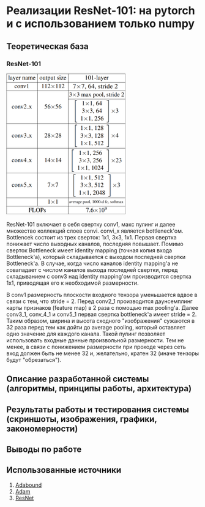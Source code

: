 # Реализации ResNet-101: на pytorch и с использованием только numpy

<!-- 
## Задание:
1. Скачайте датасет [CarDatasets](https://drive.google.com/drive/folders/1pkudEBabqbXMxRTgfGQs3e0VqfTjtqWU)
2. Реализуйте ResNet-101 с оптимизатором [Adabound](https://arxiv.org/abs/1902.09843v1) с использованием
Numpy и с **Torch**/Tensorflow/Jax
3. Оцените качество модели на тесте и сравните быстродействие
реализованных вариантов.
4. Запустить обучение на классическом Adam и сравнить сходимость
результатов с вариантом задания.
5. Сделайте отчёт в виде readme на GitHub, там же должен быть выложен
исходный код.
-->

## Теоретическая база
### ResNet-101
![alt text](./images_for_readme/ResNet-101_Architecture_half_size.png)

ResNet-101 включает в себя свертку conv1, макс пулинг и далее множество коллекций слоев convi. convi_x является bottleneck'ом. Bottlencek состоит из трех сверток: 1x1, 3x3, 1x1. Первая свертка понижает число выходных каналов, последняя повышает.
Помимо сверток Bottleneck имеет identity mapping (точная копия входа Bottleneck'а), который складывается с выходом последней свертки Bottleneck'а. В случае, когда число каналов identity mapping'a не совападает с числом каналов выхода последней свертки, перед складыванием с conv3 над identity mapping'ом производится свертка 1x1, приводящая его к необходимой размерности.

В conv1 размерность плоскости входного тензора уменьшается вдвое в связи с тем, что stride = 2. Перед conv2_1 производится даунсемплинг карты признаков (feature map) в 2 раза с помощью max pooling'а. Далее conv3_1, conv_4_1 и conv5_1 первая свертка bottleneck'а имеет stride = 2. Таким образом, ширина и высота сходного "изображения" сужаются в 32 раза перед тем как дойти до average pooling, который оставляет одно значение для каждого канала. Такой пулинг позволяет использовать входные данные произвольной размерности. Тем не менее, в связи с понижением размерности при проходе через сеть вход должен быть не менее 32 и, желательно, кратен 32 (иначе тензоры будут "обрезаться").

## Описание разработанной системы (алгоритмы, принципы работы, архитектура)

## Результаты работы и тестирования системы (скриншоты, изображения, графики, закономерности)

## Выводы по работе

## Использованные источники
1. [Adabound](https://arxiv.org/abs/1902.09843v1)
2. [Adam](https://arxiv.org/abs/1412.6980)
3. [ResNet](https://arxiv.org/pdf/1512.03385.pdf)

